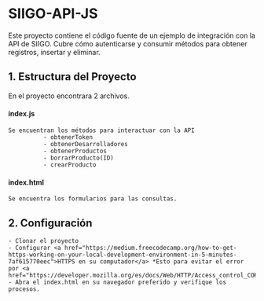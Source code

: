 # SIIGO-API-JS
Este proyecto contiene el código fuente de un ejemplo de integración con la API de SIIGO. Cubre cómo autenticarse y consumir métodos para obtener registros, insertar y eliminar.

## 1. Estructura del Proyecto
En el proyecto encontrara 2 archivos.
  
#### index.js
```
Se encuentran los métodos para interactuar con la API
          - obtenerToken
          - obtenerDesarrolladores
          - obtenerProductos
          - borrarProducto(ID)    
          - crearProducto    
```
    
#### index.html
```
Se encuentra los formularios para las consultas.
```

## 2. Configuración

    - Clonar el proyecto
    - Configurar <a href="https://medium.freecodecamp.org/how-to-get-https-working-on-your-local-development-environment-in-5-minutes-7af615770eec">HTTPS en su computador</a> *Esto para evitar el error por <a href="https://developer.mozilla.org/es/docs/Web/HTTP/Access_control_CORS">CORS</a>*
    - Abra el index.html en su navegador preferido y verifique los procesos.
